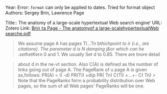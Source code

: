 Year: Error: `format` can only be applied to dates. Tried for format object
Authors: Sergey Brin, Lawrence Page


Title:: The anatomy of a large-scale hypertextual Web search engine’
URL: 
Zotero Link: [Brin та Page - The anatomyof a large-scalehypertextualWeb searche.pdf](zotero://select/library/items/P73KRWRY)




> We assume page A has pages TI...Tn bt*hichpoint to ir (i.e., are citations). The parameter d is N damping j&or which can he .sethetK*ern 0 and 1. We usually Set d to 0.85. There are tnore detail
> 
> 


> about d in the ne-vt section. Also C(A) is defined as the number of links going out of page A. The PageRank of u page A is given as,follows: PR(A) = (I -d) PR(TI) +d(p PR( Tn) C(Tl) +...+- C( Tn) > Note that the PageRanks form a probability distribution over Web pages, so the sum of all Web pages’ PageRanks will be one.
> 
> 

